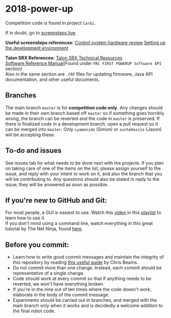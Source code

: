 # 2018-power-up
Competition code is found in project `Carbi`.

If in doubt, go to [screensteps live](http://wpilib.screenstepslive.com/s/currentCS).

**Useful screensteps references:**
[Control system hardware review](http://wpilib.screenstepslive.com/s/currentCS/m/getting_started/l/599672-frc-control-system-hardware-overview)
[Setting up the development environment](http://wpilib.screenstepslive.com/s/currentCS/m/java/c/88899)

**Talon SRX References:**
[Talon SRX Technical Resources](http://www.ctr-electronics.com/talon-srx.html#product_tabs_technical_resources)  
[Software Reference Manual](https://github.com/CrossTheRoadElec/Phoenix-Documentation/raw/master/Talon%20SRX%20Victor%20SPX%20-%20Software%20Reference%20Manual.pdf)\(Found under `FRC FIRST POWERUP Software API` section\)  
Also in the same section are `.CRF` files for updating firmware, Java API documentation, and other useful documents.

## Branches
The main branch `master` is for **competition code only**. Any changes should be made in their own branch based off `master` so if something goes horribly wrong, the branch can be reverted and the code in `master` is preserved. If there is finalized code in a development branch, open a pull request so it can be merged into `master`. Only `cyamonide` (Simon) or `suchaHassle` (Jason) will be accepting these.

## To-do and issues
See issues tab for what needs to be done next with the projects. If you plan on taking care of one of the items on the list, please assign yourself to the issue, and reply with your intent to work on it, and also the branch that you will be contributing to. Any questions should also be stated in reply to the issue; they will be answered as soon as possible.

## If you're new to GitHub and Git:
For most people, a GUI is easiest to use. Watch this [video](https://www.youtube.com/watch?v=BKr8lbx3uFY) in this [playlist](https://www.youtube.com/watch?v=1h9_cB9mPT8&list=PLqGj3iMvMa4LFz8DZ0t-89twnelpT4Ilw) to learn how to use it.  
If you don't mind using a command line, watch everything in this great tutorial by The Net Ninja, found [here](https://www.youtube.com/watch?v=3RjQznt-8kE&list=PL4cUxeGkcC9goXbgTDQ0n_4TBzOO0ocPR).

## Before you commit:
* Learn how to write good commit messages and maintain the integrity of this repository by reading [this useful guide](https://chris.beams.io/posts/git-commit/) by Chris Beams.  
* Do not commit more than one change. Instead, each commit should be representative of a single change.  
* Code should work at every commit so that if anything needs to be reverted, we won't have everything broken.  
* If you're in the nine out of ten times where the code doesn't work, elaborate in the body of the commit message.  
* Experiments should be carried out in branches, and merged with the main branch only when it works and is decidedly a welcome addition to the final robot code.
